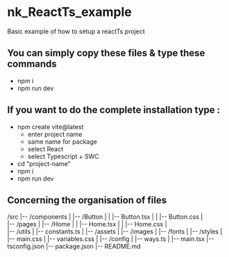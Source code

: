 # nk_ReactTs_example
Basic example of how to setup a reactTs project

## You can simply copy these files & type these commands
- npm i
- npm run dev

## If you want to do the complete installation type :
- npm create vite@latest
	- enter project name
	- same name for package
	- select React
	- select Typescript + SWC
- cd "project-name"
- npm i
- npm run dev

## Concerning the organisation of files

/src
|-- /components
|   |-- /Button
|   |   |-- Button.tsx
|   |   |-- Button.css
|   
|-- /pages
|   |-- /Home
|   |   |-- Home.tsx
|   |   |-- Home.css
|   
|-- /utils
|   |-- constants.ts
|
|-- /assets
|   |-- /images
|   |-- /fonts
|
|-- /styles
|   |-- main.css
|   |-- variables.css
|
|-- /config
|   |-- ways.ts
|
|-- main.tsx
|-- tsconfig.json
|-- package.json
|-- README.md

	
	


